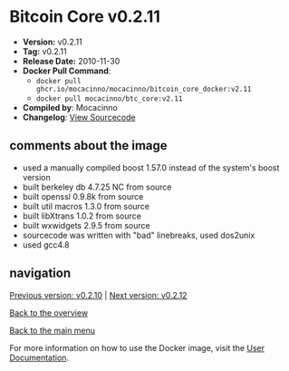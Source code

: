 # Bitcoin Core v0.2.11

- **Version:** v0.2.11
- **Tag:** v0.2.11
- **Release Date:** 2010-11-30
- **Docker Pull Command**:
  - `docker pull ghcr.io/mocacinno/mocacinno/bitcoin_core_docker:v2.11`
  - `docker pull mocacinno/btc_core:v2.11`
- **Compiled by**: Mocacinno
- **Changelog**: [View Sourcecode](https://github.com/bitcoin/bitcoin/tree/v0.2.11)

## comments about the image

- used a manually compiled boost 1.57.0 instead of the system's boost version
- built berkeley db 4.7.25 NC from source
- built openssl 0.9.8k from source
- built util macros 1.3.0 from source
- built libXtrans 1.0.2 from source
- built wxwidgets 2.9.5 from source
- sourcecode was written with "bad" linebreaks, used dos2unix
- used gcc4.8

## navigation

[Previous version: v0.2.10](./v2.10.md) | [Next version: v0.2.12](./v2.12.md)

[Back to the overview](./Readme.md)

[Back to the main menu](../Readme.md)

For more information on how to use the Docker image, visit the [User Documentation](../userdocs/Readme.md).

<!-- Google tag (gtag.js) -->
<script async src="https://www.googletagmanager.com/gtag/js?id=G-BPC6NC6FF9"></script>
<script>
  window.dataLayer = window.dataLayer || [];
  function gtag(){dataLayer.push(arguments);}
  gtag('js', new Date());

  gtag('config', 'G-BPC6NC6FF9');
</script>
